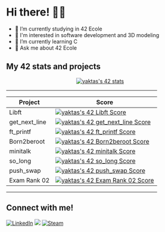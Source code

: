 # Hi there! 👋🏻

- 🔭 I’m currently studying in 42 Ecole
- 🎨 I'm interested in software development and 3D modeling
- 🌱 I’m currently learning C
- 💬 Ask me about 42 Ecole

## My 42 stats and projects

<p align="center">
<a href="https://profile.intra.42.fr/users/yaktas"><img src="https://badge42.vercel.app/api/v2/cl6nfxu0j00060gl161hzaqgt/stats?cursusId=21&coalitionId=231" alt="yaktas's 42 stats" /></a>

<table  align="center">
<tr style="display:flex; justify-content:space-around;"><td style="padding:0;">

| Project | Score | 
| --- | --- |
| Libft | [![yaktas's 42 Libft Score](https://badge42.vercel.app/api/v2/cl6nfxu0j00060gl161hzaqgt/project/2489485)](https://github.com/yeaktas/libft) |
| get_next_line | [![yaktas's 42 get_next_line Score](https://badge42.vercel.app/api/v2/cl6nfxu0j00060gl161hzaqgt/project/2538102)](https://github.com/yeaktas/get_next_line) |
| ft_printf | [![yaktas's 42 ft_printf Score](https://badge42.vercel.app/api/v2/cl6nfxu0j00060gl161hzaqgt/project/2538104)](https://github.com/yeaktas/ft_printf) |
| Born2beroot | [![yaktas's 42 Born2beroot Score](https://badge42.vercel.app/api/v2/cl6nfxu0j00060gl161hzaqgt/project/2538103)](https://github.com/yeaktas/Born2beRoot) |
| minitalk | [![yaktas's 42 minitalk Score](https://badge42.vercel.app/api/v2/cl6nfxu0j00060gl161hzaqgt/project/2608992)](https://github.com/yeaktas/minitalk) |
| so_long | [![yaktas's 42 so_long Score](https://badge42.vercel.app/api/v2/cl6nfxu0j00060gl161hzaqgt/project/2609066)](https://github.com/yeaktas/so_long) |
| push_swap | [![yaktas's 42 push_swap Score](https://badge42.vercel.app/api/v2/cl6nfxu0j00060gl161hzaqgt/project/2609065)](https://github.com/yeaktas/push_swap) |
| Exam Rank 02 | [![yaktas's 42 Exam Rank 02 Score](https://badge42.vercel.app/api/v2/cl6nfxu0j00060gl161hzaqgt/project/2642765)](https://github.com/JaeSeoKim/badge42) |
</td></tr></table>
</p>

## Connect with me!

[![LinkedIn](https://img.shields.io/badge/LinkedIn-0077B5?style=for-the-badge&logo=linkedin&logoColor=white)](https://www.linkedin.com/in/yeaktas/)
[![](https://img.shields.io/badge/Gmail-D14836?style=for-the-badge&logo=gmail&logoColor=white)](mailto:yunusemreaktas97@gmail.com)
[![Steam](https://img.shields.io/badge/Steam-000000?style=for-the-badge&logo=steam&logoColor=white)](https://steamcommunity.com/id/azimlikeme)


<!--
**yeaktas/yeaktas** is a ✨ _special_ ✨ repository because its `README.md` (this file) appears on your GitHub profile.

Here are some ideas to get you started:

- 🔭 I’m currently studying in 42 school
- 🌱 I’m currently learning ...
- 👯 I’m looking to collaborate on ...
- 🤔 I’m looking for help with ...
- 💬 Ask me about ...
- 📫 How to reach me: ...
- 😄 Pronouns: ...
- ⚡ Fun fact: ...
-->

